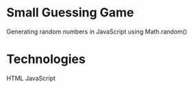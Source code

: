 # Small Guessing Game
Generating random numbers in JavaScript using Math.random() 

# Technologies
HTML
JavaScript